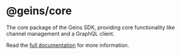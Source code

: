 # @geins/core

The core package of the Geins SDK, providing core functionality like channel management and a GraphQL client.

Read the [full documentation](https://sdk.geins.dev/packages/core/) for more information.

